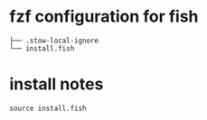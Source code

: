 # fzf configuration for fish

    ├── .stow-local-ignore
    └── install.fish

# install notes

    source install.fish
